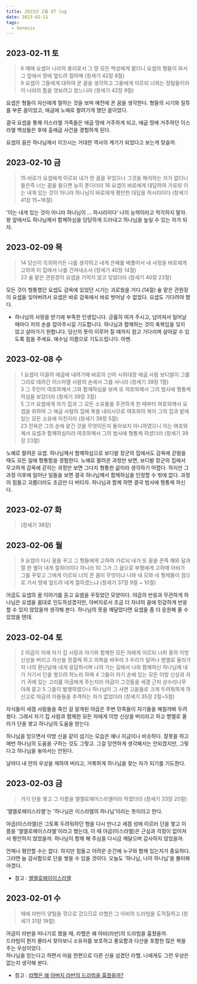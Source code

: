 ```yaml
---
title: 2023년 2월 QT log
date: 2023-02-11
tags:
  - Genesis
---
```


## 2023-02-11 토

> 6 때에 요셉이 나라의 총리로서 그 땅 모든 백성에게 팔더니 요셉의 형들이 와서 그 앞에서 땅에 엎드려 절하매 (창세기 42장 6절)  
> 9 요셉이 그들에게 대하여 꾼 꿈을 생각하고 그들에게 이르되 너희는 정탐들이라 이 나라의 틈을 엿보려고 왔느니라 (창세기 42장 9절)

요셉은 형들이 자신에게 절하는 것을 보며 예전에 꾼 꿈을 생각한다. 형들의 시기와 질투를 부른 꿈이었고, 애굽에 노예로 팔려가게 했던 꿈이었다.

결국 요셉을 통해 이스라엘 가족들은 애굽 땅에 거주하게 되고, 애굽 땅에 거주하던 이스라엘 백성들은 후에 출애굽 사건을 경험하게 된다.

요셉의 꿈은 하나님께서 이끄시는 거대한 역사의 계기가 되었다고 보는게 맞을까.

## 2023-02-10 금

> 15 바로가 요셉에게 이르되 내가 한 꿈을 꾸었으나 그것을 해석하는 자가 없더니 들은즉 너는 꿈을 들으면 능히 푼다더라 16 요셉이 바로에게 대답하여 가로되 이는 내게 있는 것이 아니라 하나님이 바로에게 평안한 대답을 하시리이다 (창세기 41장 15~16절)

'이는 내게 있는 것이 아니라 하나님이 ... 하시리이다' 나의 능력이라고 착각하지 말자. 왕 앞에서도 하나님께서 함께하심을 당당하게 드러내고 하나님을 높일 수 있는 자가 되자.

## 2023-02-09 목

> 14 당신이 득의하거든 나를 생각하고 내게 은혜를 베풀어서 내 사정을 바로에게 고하여 이 집에서 나를 건져내소서 (창세기 40장 14절)  
> 23 술 맡은 관원장이 요셉을 기억지 않고 잊었더라 (창세기 40장 23절)

모든 것이 형통했던 요셉도 감옥에 있었던 시기는 괴로웠을 거다.(14절) 술 맡은 관원장이 요셉을 잊어버려서 요셉은 바로 감옥에서 바로 벗어날 수 없었다. 요셉도 기다려야 했다.

- 하나님의 사랑을 받기에 부족한 인생입니다. 긍휼히 여겨 주시고, 넘어져서 일어날 때마다 저의 손을 잡아주시길 기도합니다. 하나님과 함께하는 것이 축복임을 잊지 않고 살아가기 원합니다. 당신의 뜻이 이루어 질 때까지 참고 기다리며 살아갈 수 있도록 힘을 주세요. 예수님 이름으로 기도드립니다. 아멘.

## 2023-02-08 수

> 1 요셉이 이끌려 애굽에 내려가매 바로의 신하 시위대장 애굽 사람 보디발이 그를 그리로 데려간 이스마엘 사람의 손에서 그를 사니라 (창세기 39장 1절)  
> 3 그 주인이 여호와께서 그와 함께하심을 보며 또 여호와께서 그의 범사에 형통케 하심을 보았더라 (창세기 39장 3절)  
> 5 그가 요셉에게 자기 집과 그 모든 소유물을 주관하게 한 때부터 여호와께서 요셉을 위하여 그 애굽 사람의 집에 복을 내리시므로 여호와의 복이 그의 집과 밭에 있는 모든 소유에 미친지라 (창세기 39장 5절)  
> 23 전옥은 그의 손에 맡긴 것을 무엇이든지 돌아보지 아니하였으니 이는 여호와께서 요셉과 함께하심이라 여호와께서 그의 범사에 형통케 하셨더라 (창세기 39장 23절)

노예로 팔려온 요셉. 하나님께서 함께하심으로 보디발 장군의 집에서도 감옥에 갇혔을 때도 모든 일에 형통함을 경험한다. 노예로 팔려온 과정만 보면, 보디발 장군의 집에서 무고하게 감옥에 갇히는 과정만 보면 그다지 형통한 삶이라 생각하기 어렵다. 하지만 그 과정 이후에 일어난 일들을 보면 결국 하나님께서 함께하심을 인정할 수 밖에 없다. 과정이 힘들고 괴롭더라도 조금만 더 버티자. 하나님과 함께 하면 결국 범사에 형통케 하신다.

## 2023-02-07 화

> (창세기 38장)

## 2023-02-06 월

> 9 요셉이 다시 꿈을 꾸고 그 형들에게 고하여 가로되 내가 또 꿈을 꾼즉 해와 달과 열 한 별이 내게 절하더이다 하니라 10 그가 그 꿈으로 부형에게 고하매 아비가 그를 꾸짖고 그에게 이르되 너의 꾼 꿈이 무엇이냐 나와 네 모와 네 형제들이 참으로 가서 땅에 엎드려 네게 절하겠느냐 (창세기 37장 9절 ~ 10절)

야곱도 요셉의 꿈 이야기를 듣고 요셈을 꾸짖었던 모양이다. 야곱의 반응과 무관하게 하나님은 요셉을 꿈대로 인도하셨겠지만, 아버지로서 조금 더 자녀의 꿈에 민감하게 반응할 수 있지 않았을까 생각해 본다. 하나님의 뜻을 깨달았다면 요셉을 좀 더 응원해 줄 수 있었을 텐데.

## 2023-02-04 토

> 2 야곱이 이에 자기 집 사람과 자기와 함께한 모든 자에게 이르되 너희 중의 이방 신상을 버리고 자신을 정결케 하고 의복을 바꾸라 3 우리가 일어나 벧엘로 올라가자 나의 환난날에 내게 응답하시며 나의 가는 길에서 나와 함께하신 하나님께 내가 거기서 단을 쌓으려 하노라 하매 4 그들이 자기 손에 있는 모든 이방 신상과 자기 귀에 있는 고리를 야곱에게 주는지라 야곱이 그것들을 세겜 근처 상수리나무 아래 묻고 5 그들이 발행하였으나 하나님이 그 사면 고을들로 크게 두려워하게 하신고로 야곱의 아들들을 추격하는 자가 없었더라 (창세기 35장 2절~5절)

자식들이 세겜 사람들을 죽인 걸 알게된 야곱은 주변 민족들이 자기들을 해칠까봐 두려웠다. 그래서 자기 집 사람과 함께한 모든 자에게 이방 신상을 버리라고 하고 벧엘로 올라가 단을 쌓고 하나님의 도움을 받는다.

하나님을 믿으면서 이방 신을 같이 섬기는 모습은 예나 지금이나 비슷하다. 잘못을 하고 매번 하나님의 도움을 구하는 것도 그렇고. 그걸 당연하게 생각해서는 안되겠지만, 그렇다고 하나님을 놓아서는 안된다.

날마다 내 안의 우상을 제하여 버리고, 거룩하게 하나님을 찾는 자가 되기를 기도한다.

## 2023-02-03 금

> 거기 단을 쌓고 그 이름을 엘엘로헤이스라엘이라 하였더라 (창세기 33장 20절)

'엘엘로헤이스라엘'는 '하나님은 이스라엘의 하나님'이라는 뜻이라고 한다.

야곱(이스라엘)은 그토록 두려워하던 형을 다시 만나고 세겜 성에 이르러 단을 쌓고 이름을 '엘엘로헤이스라엘'이라고 했는데, 이 때 야곱(이스라엘)은 근심과 걱정이 없어져서 평안하지 않았을까. 하나님이 함께 해 주심을 다시금 깨달으며 감사하지 않았을까.

언제나 평안할 수는 없다. 하지만 힘들고 어려운 순간에 누구와 함께 있는지가 중요하다. 그러면 늘 감사함으로 단을 쌓을 수 있을 것이다. 오늘도 '하나님, 나의 하나님'을 불러봐야겠다.

- 참고 : [엘엘로헤이이스라엘](http://www.duranno.com/bdictionary/result_vision_detail.asp?cts_id=15808)

## 2023-02-01 수

> 때에 라반이 양털을 깎으로 갔으므로 라헬은 그 아비의 드라빔을 도적질하고 (창세기 31장 19절)

야곱이 라반을 떠나기로 했을 때, 라헬은 왜 아비(라반)의 드라빔을 훔쳤을까.  
드라빔이 뭔지 몰라서 찾아보니 소유자를 보호하고 풍요함과 다산을 포함한 많은 복을 주는 우상이었다.  
하나님을 믿는다고 하면서 마음 한편으로 다른 신을 섬겼던 라헬. 나에게도 그런 우상은 없는지 생각해 본다.

- 참고 : [라헬은 왜 아버지 라반의 드라빔을 훔쳤을까?](https://blog.naver.com/PostView.naver?blogId=hkhrich&logNo=221201524601&parentCategoryNo=&categoryNo=8&viewDate=&isShowPopularPosts=true&from=search)
